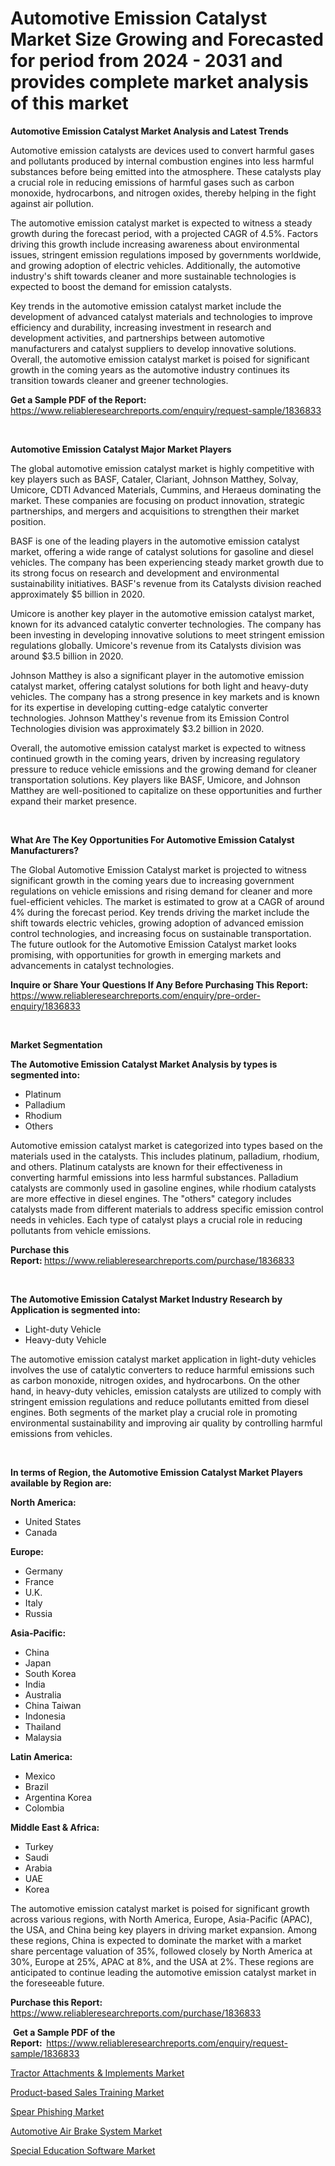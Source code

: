 <p><h1>Automotive Emission Catalyst Market Size Growing and Forecasted for period from 2024 - 2031 and provides complete market analysis of this market</h1></p><p><strong>Automotive Emission Catalyst Market Analysis and Latest Trends</strong></p>
<p><p>Automotive emission catalysts are devices used to convert harmful gases and pollutants produced by internal combustion engines into less harmful substances before being emitted into the atmosphere. These catalysts play a crucial role in reducing emissions of harmful gases such as carbon monoxide, hydrocarbons, and nitrogen oxides, thereby helping in the fight against air pollution.</p><p>The automotive emission catalyst market is expected to witness a steady growth during the forecast period, with a projected CAGR of 4.5%. Factors driving this growth include increasing awareness about environmental issues, stringent emission regulations imposed by governments worldwide, and growing adoption of electric vehicles. Additionally, the automotive industry's shift towards cleaner and more sustainable technologies is expected to boost the demand for emission catalysts.</p><p>Key trends in the automotive emission catalyst market include the development of advanced catalyst materials and technologies to improve efficiency and durability, increasing investment in research and development activities, and partnerships between automotive manufacturers and catalyst suppliers to develop innovative solutions. Overall, the automotive emission catalyst market is poised for significant growth in the coming years as the automotive industry continues its transition towards cleaner and greener technologies.</p></p>
<p><strong>Get a Sample PDF of the Report:&nbsp;</strong> <a href="https://www.reliableresearchreports.com/enquiry/request-sample/1836833">https://www.reliableresearchreports.com/enquiry/request-sample/1836833</a></p>
<p>&nbsp;</p>
<p><strong>Automotive Emission Catalyst Major Market Players</strong></p>
<p><p>The global automotive emission catalyst market is highly competitive with key players such as BASF, Cataler, Clariant, Johnson Matthey, Solvay, Umicore, CDTI Advanced Materials, Cummins, and Heraeus dominating the market. These companies are focusing on product innovation, strategic partnerships, and mergers and acquisitions to strengthen their market position.</p><p>BASF is one of the leading players in the automotive emission catalyst market, offering a wide range of catalyst solutions for gasoline and diesel vehicles. The company has been experiencing steady market growth due to its strong focus on research and development and environmental sustainability initiatives. BASF's revenue from its Catalysts division reached approximately $5 billion in 2020.</p><p>Umicore is another key player in the automotive emission catalyst market, known for its advanced catalytic converter technologies. The company has been investing in developing innovative solutions to meet stringent emission regulations globally. Umicore's revenue from its Catalysts division was around $3.5 billion in 2020.</p><p>Johnson Matthey is also a significant player in the automotive emission catalyst market, offering catalyst solutions for both light and heavy-duty vehicles. The company has a strong presence in key markets and is known for its expertise in developing cutting-edge catalytic converter technologies. Johnson Matthey's revenue from its Emission Control Technologies division was approximately $3.2 billion in 2020.</p><p>Overall, the automotive emission catalyst market is expected to witness continued growth in the coming years, driven by increasing regulatory pressure to reduce vehicle emissions and the growing demand for cleaner transportation solutions. Key players like BASF, Umicore, and Johnson Matthey are well-positioned to capitalize on these opportunities and further expand their market presence.</p></p>
<p>&nbsp;</p>
<p><strong>What Are The Key Opportunities For Automotive Emission Catalyst Manufacturers?</strong></p>
<p><p>The Global Automotive Emission Catalyst market is projected to witness significant growth in the coming years due to increasing government regulations on vehicle emissions and rising demand for cleaner and more fuel-efficient vehicles. The market is estimated to grow at a CAGR of around 4% during the forecast period. Key trends driving the market include the shift towards electric vehicles, growing adoption of advanced emission control technologies, and increasing focus on sustainable transportation. The future outlook for the Automotive Emission Catalyst market looks promising, with opportunities for growth in emerging markets and advancements in catalyst technologies.</p></p>
<p><strong>Inquire or Share Your Questions If Any Before Purchasing This Report:</strong> <a href="https://www.reliableresearchreports.com/enquiry/pre-order-enquiry/1836833">https://www.reliableresearchreports.com/enquiry/pre-order-enquiry/1836833</a></p>
<p>&nbsp;</p>
<p><strong>Market Segmentation</strong></p>
<p><strong>The Automotive Emission Catalyst Market Analysis by types is segmented into:</strong></p>
<p><ul><li>Platinum</li><li>Palladium</li><li>Rhodium</li><li>Others</li></ul></p>
<p><p>Automotive emission catalyst market is categorized into types based on the materials used in the catalysts. This includes platinum, palladium, rhodium, and others. Platinum catalysts are known for their effectiveness in converting harmful emissions into less harmful substances. Palladium catalysts are commonly used in gasoline engines, while rhodium catalysts are more effective in diesel engines. The "others" category includes catalysts made from different materials to address specific emission control needs in vehicles. Each type of catalyst plays a crucial role in reducing pollutants from vehicle emissions.</p></p>
<p><strong>Purchase this Report:&nbsp;</strong><a href="https://www.reliableresearchreports.com/purchase/1836833">https://www.reliableresearchreports.com/purchase/1836833</a></p>
<p>&nbsp;</p>
<p><strong>The Automotive Emission Catalyst Market Industry Research by Application is segmented into:</strong></p>
<p><ul><li>Light-duty Vehicle</li><li>Heavy-duty Vehicle</li></ul></p>
<p><p>The automotive emission catalyst market application in light-duty vehicles involves the use of catalytic converters to reduce harmful emissions such as carbon monoxide, nitrogen oxides, and hydrocarbons. On the other hand, in heavy-duty vehicles, emission catalysts are utilized to comply with stringent emission regulations and reduce pollutants emitted from diesel engines. Both segments of the market play a crucial role in promoting environmental sustainability and improving air quality by controlling harmful emissions from vehicles.</p></p>
<p>&nbsp;</p>
<p><strong>In terms of Region, the Automotive Emission Catalyst Market Players available by Region are:</strong></p>
<p>
    <p> <strong> North America: </strong>
        <ul>
            <li>United States</li>
            <li>Canada</li>
        </ul>
        </p> 
    <p> <strong> Europe: </strong>
        <ul>
            <li>Germany</li>
            <li>France</li>
            <li>U.K.</li>
            <li>Italy</li>
            <li>Russia</li>
        </ul>
        </p> 
    <p> <strong> Asia-Pacific: </strong>
        <ul>
            <li>China</li>
            <li>Japan</li>
            <li>South Korea</li>
            <li>India</li>
            <li>Australia</li>
            <li>China Taiwan</li>
            <li>Indonesia</li>
            <li>Thailand</li>
            <li>Malaysia</li>
        </ul>
        </p> 
    <p> <strong> Latin America: </strong>
        <ul>
            <li>Mexico</li>
            <li>Brazil</li>
            <li>Argentina Korea</li>
            <li>Colombia</li>
        </ul>
        </p> 
    <p> <strong> Middle East & Africa: </strong>
        <ul>
            <li>Turkey</li>
            <li>Saudi</li>
            <li>Arabia</li>
            <li>UAE</li>
            <li>Korea</li>
        </ul>
    </p>
    </p>
<p><p>The automotive emission catalyst market is poised for significant growth across various regions, with North America, Europe, Asia-Pacific (APAC), the USA, and China being key players in driving market expansion. Among these regions, China is expected to dominate the market with a market share percentage valuation of 35%, followed closely by North America at 30%, Europe at 25%, APAC at 8%, and the USA at 2%. These regions are anticipated to continue leading the automotive emission catalyst market in the foreseeable future.</p></p>
<p><strong>Purchase this Report: </strong><a href="https://www.reliableresearchreports.com/purchase/1836833">https://www.reliableresearchreports.com/purchase/1836833</a></p>
<p>&nbsp;<strong>Get a Sample PDF of the Report:&nbsp;&nbsp;</strong><a href="https://www.reliableresearchreports.com/enquiry/request-sample/1836833">https://www.reliableresearchreports.com/enquiry/request-sample/1836833</a></p>
<p><strong></strong></p>
<p><p><a href="https://github.com/suaretopek9/Market-Research-Report-List-1/blob/main/tractor-attachments-implements-market.md">Tractor Attachments & Implements Market</a></p><p><a href="https://medium.com/@faithterry767/product-based-sales-training-market-size-market-outlook-and-market-forecast-2024-to-2031-e6ac80c6a9d2">Product-based Sales Training Market</a></p><p><a href="https://medium.com/@faithterry767/spear-phishing-market-trends-forecast-and-competitive-analysis-to-2031-292a35c9e7c4">Spear Phishing Market</a></p><p><a href="https://github.com/moyahfrancoestellec51j635wcx/Market-Research-Report-List-1/blob/main/automotive-air-brake-system-market.md">Automotive Air Brake System Market</a></p><p><a href="https://medium.com/@faithterry767/special-education-software-market-report-reveals-the-latest-trends-and-growth-opportunities-of-this-66ac3912cbc1">Special Education Software Market</a></p></p>
